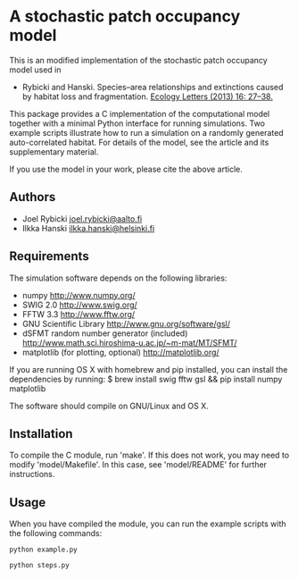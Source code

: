 A stochastic patch occupancy model
==================================

 This is an modified implementation of the stochastic patch occupancy model used in 

  - Rybicki and Hanski. Species–area relationships and extinctions caused by habitat loss and fragmentation.
    [Ecology Letters (2013) 16: 27–38.][1]

  This package provides a C implementation of the computational model together with a minimal Python interface for running simulations. Two example scripts illustrate how to run a simulation on a randomly generated auto-correlated habitat. For details of the model, see the article and its supplementary material. 

  If you use the model in your work, please cite the above article.

  [1]: http://dx.doi.org/10.1111/ele.12065

Authors
-------

  - Joel Rybicki joel.rybicki@aalto.fi
  - Ilkka Hanski ilkka.hanski@helsinki.fi

Requirements
------------

  The simulation software depends on the following libraries:
  - numpy http://www.numpy.org/
  - SWIG 2.0 http://www.swig.org/
  - FFTW 3.3 http://www.fftw.org/
  - GNU Scientific Library http://www.gnu.org/software/gsl/
  - dSFMT random number generator (included) http://www.math.sci.hiroshima-u.ac.jp/~m-mat/MT/SFMT/
  - matplotlib (for plotting, optional) http://matplotlib.org/

  If you are running OS X with homebrew and pip installed, you can install the dependencies by running:
    $ brew install swig fftw gsl && pip install numpy matplotlib

  The software should compile on GNU/Linux and OS X.

Installation
------------

  To compile the C module, run 'make'. If this does not work, you may need to modify 'model/Makefile'. In this case, see 'model/README' for further instructions.

Usage
-----

  When you have compiled the module, you can run the example scripts with the following commands:
    
    python example.py 

    python steps.py
